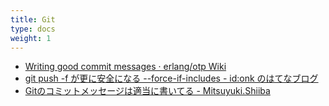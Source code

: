 ```yaml
---
title: Git
type: docs
weight: 1
---
```


- [Writing good commit messages · erlang/otp Wiki](https://github.com/erlang/otp/wiki/Writing-good-commit-messages)
- [git push -f が更に安全になる --force-if-includes - id:onk のはてなブログ](https://onk.hatenablog.jp/entry/2022/12/18/000000)
- [Gitのコミットメッセージは適当に書いてる - Mitsuyuki.Shiiba](https://bufferings.hatenablog.com/entry/2023/06/04/222124)
